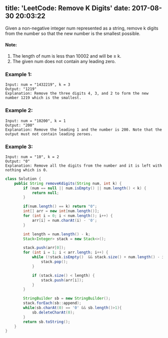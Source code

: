 title: 'LeetCode: Remove K Digits'
date: 2017-08-30 20:03:22
---

Given a non-negative integer num represented as a string, remove k digits from the number so that the new number is the smallest possible.

#### Note:
1. The length of num is less than 10002 and will be ≥ k.
2. The given num does not contain any leading zero.

### Example 1:
```
Input: num = "1432219", k = 3
Output: "1219"
Explanation: Remove the three digits 4, 3, and 2 to form the new number 1219 which is the smallest.
```
### Example 2:
```
Input: num = "10200", k = 1
Output: "200"
Explanation: Remove the leading 1 and the number is 200. Note that the output must not contain leading zeroes.
```
### Example 3:
```
Input: num = "10", k = 2
Output: "0"
Explanation: Remove all the digits from the number and it is left with nothing which is 0.
```

```java
class Solution {
    public String removeKdigits(String num, int k) {
        if (num == null || num.isEmpty() || num.length() < k) {
            return null;
        }

        if(num.length() == k) return "0";
        int[] arr = new int[num.length()];
        for (int i = 0; i < num.length(); i++) {
            arr[i] = num.charAt(i) - '0';
        }

        int length = num.length() - k;
        Stack<Integer> stack = new Stack<>();

        stack.push(arr[0]);
        for (int i = 1; i < arr.length; i++) {
            while (!stack.isEmpty()  && stack.size() + num.length() - i > length && arr[i] < stack.peek()) {
                stack.pop();
            }

            if (stack.size() < length) {
                stack.push(arr[i]);
            }
        }

        StringBuilder sb = new StringBuilder();
        stack.forEach(sb::append);
        while(sb.charAt(0) == '0' && sb.length()>1){
            sb.deleteCharAt(0);
        }
        return sb.toString();
    }
}
```
